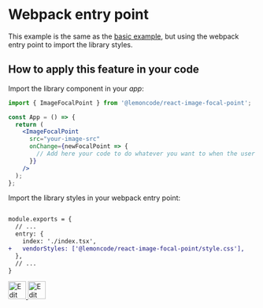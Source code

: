 # Webpack entry point

This example is the same as the [basic example](https://github.com/Lemoncode/react-image-focal-point/tree/main/examples/basic), but using the webpack entry point to import the library styles.

## How to apply this feature in your code

Import the library component in your _app_:

```jsx
import { ImageFocalPoint } from '@lemoncode/react-image-focal-point';

const App = () => {
  return (
    <ImageFocalPoint
      src="your-image-src"
      onChange={newFocalPoint => {
        // Add here your code to do whatever you want to when the user drags on the focal point
      }}
    />
  );
};
```

Import the library styles in your webpack entry point:

```diff

module.exports = {
  // ...
  entry: {
    index: './index.tsx',
+   vendorStyles: ['@lemoncode/react-image-focal-point/style.css'],
  },
  // ...
}

```

<a target="_blank" href="https://stackblitz.com/github/Lemoncode/react-image-focal-point/tree/main/examples/webpack-entry-point">
  <img
    src="https://developer.stackblitz.com/img/open_in_stackblitz.svg"
    alt="Edit on StackBlitz"
    title="Edit on StackBlitz"
    height="36"
  />
</a> <a target="_blank" href="https://codesandbox.io/s/github/Lemoncode/react-image-focal-point/tree/main/examples/webpack-entry-point">
  <img
    src="https://codesandbox.io/static/img/play-codesandbox.svg"
    alt="Edit on Codesandbox"
    title="Edit on Codesandbox"
    height="36"
    />
  </a>
